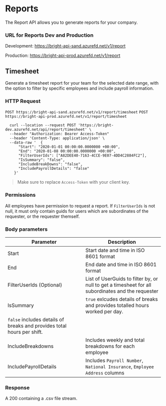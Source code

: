 # Reports

The Report API allows you to generate reports for your company.

### URL for Reports Dev and Production

Development: https://bright-api-sand.azurefd.net/v1/report

Production: https://bright-api-prod.azurefd.net/v1/report

## Timesheet
Generate a timesheet report for your team for the selected date range, with the option to filter by specific employees and include payroll information.
### HTTP Request
`POST https://bright-api-sand.azurefd.net/v1/report/timesheet`
`POST https://bright-api-prod.azurefd.net/v1/report/timesheet`
```shell
  curl --location --request POST 'https://bright-dev.azurefd.net/api/report/timesheet' \
  --header "Authorization: Bearer Access-Token"
  --header 'Content-Type: application/json' \
  --data-raw '  {
      "Start": "2020-01-01 00:00:00.0000000 +00:00",
      "End": "2020-01-08 00:00:00.0000000 +00:00",
      "FilterUserIds": ["A82DEE40-7163-4CCE-9E07-4DD4C2884FC2"],
      "IsSummary": "false",
      "IncludeBreakDowns": "false",
      "IncludePayrollDetails": "false"
    }'
```
> Make sure to replace `Access-Token` with your client key.

### Permissions
All employees have permission to request a report. If `FilterUserIds` is not null, it must only contain guids for users which are subordinates of the requester, or the requester themself.

### Body parameters
Parameter | Description
--------- | -----------
Start | Start date and time in ISO 8601 format
End | End date and time in ISO 8601 format
FilterUserIds (Optional) | List of UserGuids to filter by, or null to get a timesheet for all subordinates and the requester
IsSummary | `true` exlcudes details of breaks and provides totalled hours worked per day.
 | `false` includes details of breaks and provides total hours per shift.
IncludeBreakdowns |  Includes weekly and total breakdowns for each employee
IncludePayrollDetails |  Includes `Payroll Number`, `National Insurance`, `Employee Address` columns

### Response
A 200 containing a .csv file stream.
</br>
</br>
</br>
</br>
</br>
</br>
</br>
</br>
</br>
</br>
</br>
</br>
</br>
</br>
</br>
</br>
</br>